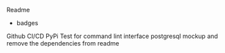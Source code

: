 Readme
 - badges

Github CI/CD
PyPi
Test for command lint interface
postgresql mockup and remove the dependencies from readme
